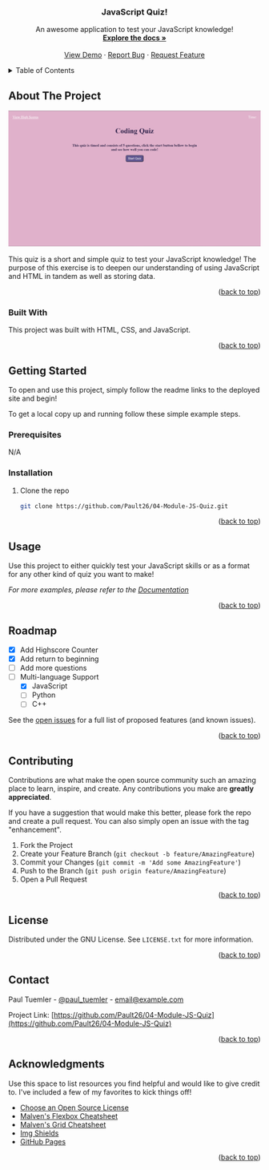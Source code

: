 <a name="readme-top"></a>

<div>
  <h3 align="center">JavaScript Quiz!</h3>

  <p align="center">
    An awesome application to test your JavaScript knowledge!
    <br />
    <a href="https://github.com/Pault26/04-Module-JS-Quiz"><strong>Explore the docs »</strong></a>
    <br />
    <br />
    <a href="https://github.com/Pault26/04-Module-JS-Quiz">View Demo</a>
    ·
    <a href="https://github.com/Pault26/04-Module-JS-Quiz/issues">Report Bug</a>
    ·
    <a href="https://github.com/Pault26/04-Module-JS-Quiz/issues">Request Feature</a>
  </p>
</div>



<!-- TABLE OF CONTENTS -->
<details>
  <summary>Table of Contents</summary>
  <ol>
    <li>
      <a href="#about-the-project">About The Project</a>
      <ul>
        <li><a href="#built-with">Built With</a></li>
      </ul>
    </li>
    <li>
      <a href="#getting-started">Getting Started</a>
      <ul>
        <li><a href="#prerequisites">Prerequisites</a></li>
        <li><a href="#installation">Installation</a></li>
      </ul>
    </li>
    <li><a href="#usage">Usage</a></li>
    <li><a href="#roadmap">Roadmap</a></li>
    <li><a href="#contributing">Contributing</a></li>
    <li><a href="#license">License</a></li>
    <li><a href="#contact">Contact</a></li>
    <li><a href="#acknowledgments">Acknowledgments</a></li>
  </ol>
</details>



<!-- ABOUT THE PROJECT -->
## About The Project

[![Product Name Screen Shot][product-screenshot]](https://pault26.github.io/04-Module-JS-Quiz/)

This quiz is a short and simple quiz to test your JavaScript knowledge! The purpose of this exercise is to deepen our understanding of using JavaScript and HTML in tandem as well as storing data. 

<p align="right">(<a href="#readme-top">back to top</a>)</p>



### Built With

This project was built with HTML, CSS, and JavaScript.

<p align="right">(<a href="#readme-top">back to top</a>)</p>



<!-- GETTING STARTED -->
## Getting Started

To open and use this project, simply follow the readme links to the deployed site and begin! 

To get a local copy up and running follow these simple example steps.

### Prerequisites

N/A

### Installation

1. Clone the repo
   ```sh
   git clone https://github.com/Pault26/04-Module-JS-Quiz.git
   ```
<p align="right">(<a href="#readme-top">back to top</a>)</p>



<!-- USAGE EXAMPLES -->
## Usage

Use this project to either quickly test your JavaScript skills or as a format for any other kind of quiz you want to make!

_For more examples, please refer to the [Documentation](https://github.com/Pault26/04-Module-JS-Quiz)_

<p align="right">(<a href="#readme-top">back to top</a>)</p>



<!-- ROADMAP -->
## Roadmap

- [x] Add Highscore Counter
- [x] Add return to beginning
- [ ] Add more questions
- [ ] Multi-language Support
    - [x] JavaScript
    - [ ] Python
    - [ ] C++

See the [open issues](https://github.com/Pault26/04-Module-JS-Quiz/issues) for a full list of proposed features (and known issues).

<p align="right">(<a href="#readme-top">back to top</a>)</p>



<!-- CONTRIBUTING -->
## Contributing

Contributions are what make the open source community such an amazing place to learn, inspire, and create. Any contributions you make are **greatly appreciated**.

If you have a suggestion that would make this better, please fork the repo and create a pull request. You can also simply open an issue with the tag "enhancement".

1. Fork the Project
2. Create your Feature Branch (`git checkout -b feature/AmazingFeature`)
3. Commit your Changes (`git commit -m 'Add some AmazingFeature'`)
4. Push to the Branch (`git push origin feature/AmazingFeature`)
5. Open a Pull Request

<p align="right">(<a href="#readme-top">back to top</a>)</p>



<!-- LICENSE -->
## License

Distributed under the GNU License. See `LICENSE.txt` for more information.

<p align="right">(<a href="#readme-top">back to top</a>)</p>



<!-- CONTACT -->
## Contact

Paul Tuemler - [@paul_tuemler](https://twitter.com/your_username) - email@example.com

Project Link: [https://github.com/Pault26/04-Module-JS-Quiz](https://github.com/Pault26/04-Module-JS-Quiz)

<p align="right">(<a href="#readme-top">back to top</a>)</p>



<!-- ACKNOWLEDGMENTS -->
## Acknowledgments

Use this space to list resources you find helpful and would like to give credit to. I've included a few of my favorites to kick things off!

* [Choose an Open Source License](https://choosealicense.com)
* [Malven's Flexbox Cheatsheet](https://flexbox.malven.co/)
* [Malven's Grid Cheatsheet](https://grid.malven.co/)
* [Img Shields](https://shields.io)
* [GitHub Pages](https://pages.github.com)

<p align="right">(<a href="#readme-top">back to top</a>)</p>



<!-- MARKDOWN LINKS & IMAGES -->
<!-- https://www.markdownguide.org/basic-syntax/#reference-style-links -->
[product-screenshot]: ./assets/images/Mod_4_sc.png
